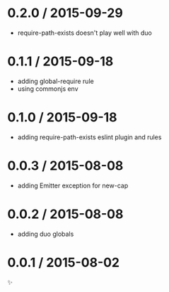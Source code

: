 
0.2.0 / 2015-09-29
==================

  * require-path-exists doesn't play well with duo

0.1.1 / 2015-09-18
==================

  * adding global-require rule
  * using commonjs env

0.1.0 / 2015-09-18
==================

  * adding require-path-exists eslint plugin and rules

0.0.3 / 2015-08-08
==================

  * adding Emitter exception for new-cap

0.0.2 / 2015-08-08
==================

  * adding duo globals

0.0.1 / 2015-08-02
==================

:sparkles:
